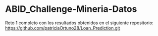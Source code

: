 # ABID_Challenge-Mineria-Datos

Reto 1 completo con los resultados obtenidos en el siguiente repositorio: https://github.com/patriciaOrtuno28/Loan_Prediction.git
